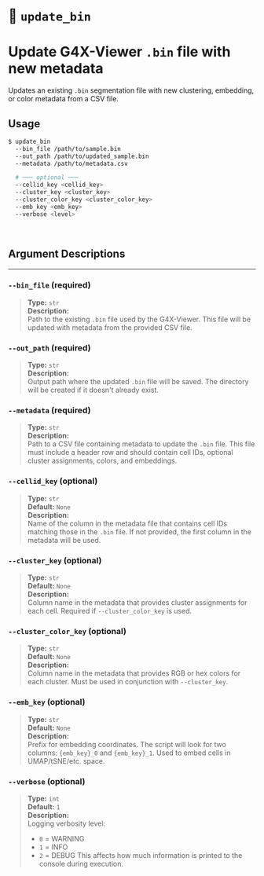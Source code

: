 # 🎨 `update_bin`
# Update G4X-Viewer `.bin` file with new metadata

Updates an existing `.bin` segmentation file with new clustering, embedding, or color metadata from a CSV file.

## Usage 

```bash
$ update_bin 
  --bin_file /path/to/sample.bin
  --out_path /path/to/updated_sample.bin
  --metadata /path/to/metadata.csv

  # ─── optional ───
  --cellid_key <cellid_key>
  --cluster_key <cluster_key>
  --cluster_color_key <cluster_color_key>
  --emb_key <emb_key>
  --verbose <level>
```

<br>

## Argument Descriptions
---

### `--bin_file` (required)
> **Type:** `str`  
> **Description:**  
> Path to the existing `.bin` file used by the G4X-Viewer. This file will be updated with metadata from the provided CSV file.

### `--out_path` (required)
> **Type:** `str`  
> **Description:**  
> Output path where the updated `.bin` file will be saved. The directory will be created if it doesn't already exist.

### `--metadata` (required)
> **Type:** `str`  
> **Description:**  
> Path to a CSV file containing metadata to update the `.bin` file. This file must include a header row and should contain cell IDs, optional cluster assignments, colors, and embeddings.

### `--cellid_key` (optional)
> **Type:** `str`  
> **Default:** `None`  
> **Description:**  
> Name of the column in the metadata file that contains cell IDs matching those in the `.bin` file. If not provided, the first column in the metadata will be used.

### `--cluster_key` (optional)
> **Type:** `str`  
> **Default:** `None`  
> **Description:**  
> Column name in the metadata that provides cluster assignments for each cell. Required if `--cluster_color_key` is used.

### `--cluster_color_key` (optional)
> **Type:** `str`  
> **Default:** `None`  
> **Description:**  
> Column name in the metadata that provides RGB or hex colors for each cluster. Must be used in conjunction with `--cluster_key`.

### `--emb_key` (optional)
> **Type:** `str`  
> **Default:** `None`  
> **Description:**  
> Prefix for embedding coordinates. The script will look for two columns: `{emb_key}_0` and `{emb_key}_1`. Used to embed cells in UMAP/tSNE/etc. space.

### `--verbose` (optional)
> **Type:** `int`  
> **Default:** `1`  
> **Description:**  
> Logging verbosity level:
> - `0` = WARNING  
> - `1` = INFO  
> - `2` = DEBUG
> This affects how much information is printed to the console during execution.

<br>
